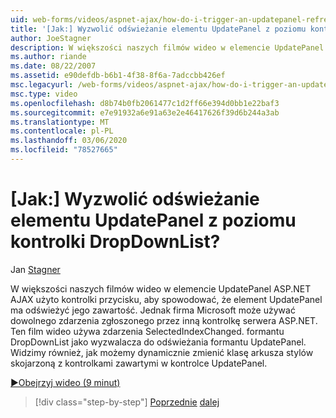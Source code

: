 ```yaml
---
uid: web-forms/videos/aspnet-ajax/how-do-i-trigger-an-updatepanel-refresh-from-a-dropdownlist-control
title: '[Jak:] Wyzwolić odświeżanie elementu UpdatePanel z poziomu kontrolki DropDownList? | Microsoft Docs'
author: JoeStagner
description: W większości naszych filmów wideo w elemencie UpdatePanel ASP.NET AJAX użyto kontrolki przycisku, aby spowodować, że element UpdatePanel ma odświeżyć jego zawartość. Firma Microsoft może korzystać z dowolnego zdarzenia...
ms.author: riande
ms.date: 08/22/2007
ms.assetid: e90defdb-b6b1-4f38-8f6a-7adccbb426ef
msc.legacyurl: /web-forms/videos/aspnet-ajax/how-do-i-trigger-an-updatepanel-refresh-from-a-dropdownlist-control
msc.type: video
ms.openlocfilehash: d8b74b0fb2061477c1d2ff66e394d0bb1e22baf3
ms.sourcegitcommit: e7e91932a6e91a63e2e46417626f39d6b244a3ab
ms.translationtype: MT
ms.contentlocale: pl-PL
ms.lasthandoff: 03/06/2020
ms.locfileid: "78527665"
---
```

# <a name="how-do-i-trigger-an-updatepanel-refresh-from-a-dropdownlist-control"></a>[Jak:] Wyzwolić odświeżanie elementu UpdatePanel z poziomu kontrolki DropDownList?

Jan [Stagner](https://github.com/JoeStagner)

W większości naszych filmów wideo w elemencie UpdatePanel ASP.NET AJAX użyto kontrolki przycisku, aby spowodować, że element UpdatePanel ma odświeżyć jego zawartość. Jednak firma Microsoft może używać dowolnego zdarzenia zgłoszonego przez inną kontrolkę serwera ASP.NET. Ten film wideo używa zdarzenia SelectedIndexChanged. formantu DropDownList jako wyzwalacza do odświeżania formantu UpdatePanel. Widzimy również, jak możemy dynamicznie zmienić klasę arkusza stylów skojarzoną z kontrolkami zawartymi w kontrolce UpdatePanel.

[&#9654;Obejrzyj wideo (9 minut)](https://channel9.msdn.com/Blogs/ASP-NET-Site-Videos/how-do-i-trigger-an-updatepanel-refresh-from-a-dropdownlist-control)

> [!div class="step-by-step"]
> [Poprzednie](how-do-i-implement-the-persistent-communications-pattern-using-web-services.md)
> [dalej](how-do-i-create-an-aspnet-ajax-extender-from-scratch.md)
